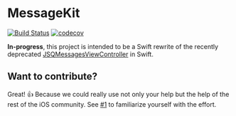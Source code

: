 # MessageKit

[![Build Status](https://travis-ci.org/MessageKit/MessageKit.svg)](https://travis-ci.org/MessageKit/MessageKit) [![codecov](https://codecov.io/gh/MessageKit/MessageKit/branch/master/graph/badge.svg)](https://codecov.io/gh/MessageKit/MessageKit)

**In-progress**, this project is intended to be a Swift rewrite of the recently deprecated [JSQMessagesViewController](https://github.com/jessesquires/JSQMessagesViewController) in Swift.

## Want to contribute?

Great! :+1: Because we could really use not only your help but the help of the rest of the iOS community. See [#1](https://github.com/MessageKit/MessageKit/issues/1) to familiarize yourself with the effort.
